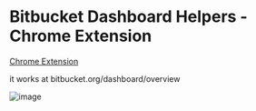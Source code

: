 # Bitbucket Dashboard Helpers - Chrome Extension

[Chrome Extension](https://chrome.google.com/webstore/detail/bitbucket-dashboard-helpe/eogfggeebkhdkjdbncniflehpflbgamp)

it works at bitbucket.org/dashboard/overview

![image](https://user-images.githubusercontent.com/8636660/67610975-43d88680-f7d1-11e9-9341-4dd38c84d486.jpg)

